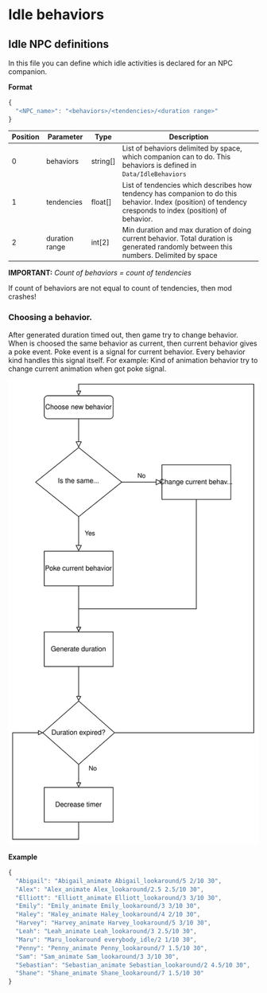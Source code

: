 # Idle behaviors

## Idle NPC definitions

In this file you can define which idle activities is declared for an NPC companion.

**Format**

```js
{
  "<NPC_name>": "<behaviors>/<tendencies>/<duration range>"
}
```

| Position | Parameter      | Type         | Description                                                                                                                                                     |
| -------- | -------------- | ------------ | --------------------------------------------------------------------------------------------------------------------------------------------------------------- |
| 0        | behaviors      | string[]     | List of behaviors delimited by space, which companion can to do. This behaviors is defined in `Data/IdleBehaviors`                                              |
| 1        | tendencies     | float[]        | List of tendencies which describes how tendency has companion to do this behavior. Index (position) of tendency cresponds to index (position) of behavior.      |
| 2        | duration range | int[2]       | Min duration and max duration of doing current behavior. Total duration is generated randomly between this numbers. Delimited by space |

**IMPORTANT:** *Count of behaviors = count of tendencies*

If count of behaviors are not equal to count of tendencies, then mod crashes!

### Choosing a behavior.

After generated duration timed out, then game try to change behavior. When is choosed the same behavior as current, then current behavior gives a poke event. Poke event is a signal for current behavior. Every behavior kind handles this signal itself. For example: Kind of animation behavior try to change current animation when got poke signal.

![Choose behavior flow](../images/behavior-flow.svg)

**Example**

```js
{
  "Abigail": "Abigail_animate Abigail_lookaround/5 2/10 30",
  "Alex": "Alex_animate Alex_lookaround/2.5 2.5/10 30",
  "Elliott": "Elliott_animate Elliott_lookaround/3 3/10 30",
  "Emily": "Emily_animate Emily_lookaround/3 3/10 30",
  "Haley": "Haley_animate Haley_lookaround/4 2/10 30",
  "Harvey": "Harvey_animate Harvey_lookaround/5 3/10 30",
  "Leah": "Leah_animate Leah_lookaround/3 2.5/10 30",
  "Maru": "Maru_lookaround everybody_idle/2 1/10 30",
  "Penny": "Penny_animate Penny_lookaround/7 1.5/10 30",
  "Sam": "Sam_animate Sam_lookaround/3 3/10 30",
  "Sebastian": "Sebastian_animate Sebastian_lookaround/2 4.5/10 30",
  "Shane": "Shane_animate Shane_lookaround/7 1.5/10 30"
}
```

